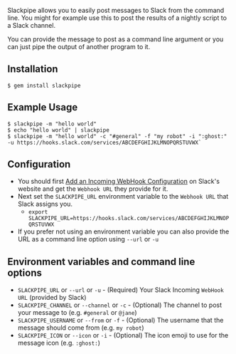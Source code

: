 Slackpipe allows you to easily post messages to Slack from the command line. You might for example use this to post the results of a nightly script to a Slack channel. 

You can provide the message to post as a command line argument or you can just pipe the output of another program to it.

## Installation
    $ gem install slackpipe

## Example Usage
    $ slackpipe -m "hello world"
    $ echo "hello world" | slackpipe
    $ slackpipe -m "hello world" -c "#general" -f "my robot" -i ":ghost:" -u https://hooks.slack.com/services/ABCDEFGHIJKLMNOPQRSTUVWX`
    
## Configuration
  * You should first [Add an Incoming WebHook Configuration](https://wondermile.slack.com/apps/A0F7XDUAZ-incoming-webhooks) on Slack's website and get the `Webhook URL` they provide for it.  
  * Next set the `SLACKPIPE_URL` environment variable to the `Webhook URL` that Slack assigns you.
    * `export SLACKPIPE_URL=https://hooks.slack.com/services/ABCDEFGHIJKLMNOPQRSTUVWX`
  * If you prefer not using an environment variable you can also provide the URL as a command line option using `--url` or `-u`
  
## Environment variables and command line options
   * `SLACKPIPE_URL` or `--url` or `-u` - (Required) Your Slack Incoming `WebHook URL` (provided by Slack)
   * `SLACKPIPE_CHANNEL` or `--channel` or `-c` - (Optional) The channel to post your message to (e.g. `#general` or `@jane`)
   * `SLACKPIPE_USERNAME` or `--from` or `-f`  - (Optional) The username that the message should come from (e.g. `my robot`)
   * `SLACKPIPE_ICON` or `--icon` or `-i` - (Optional) The icon emoji to use for the message icon (e.g. `:ghost:`)
   
